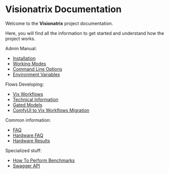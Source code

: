 # Visionatrix Documentation

Welcome to the **Visionatrix** project documentation.

Here, you will find all the information to get started and understand how the project works.

Admin Manual:

  - [Installation](AdminManual/Installation/installation.md)
  - [Working Modes](AdminManual/WorkingModes/working_modes.md)
  - [Command Line Options](AdminManual/command_line_options.md)
  - [Environment Variables](AdminManual/environment_variables.md)

Flows Developing:

  - [Vix Workflows](FlowsDeveloping/vix_workflows.md)
  - [Technical Information](FlowsDeveloping/technical_information.md)
  - [Gated Models](FlowsDeveloping/gated_models.md)
  - [ComfyUI to Vix Workflows Migration](FlowsDeveloping/comfyui_vix_migration.md)

Common information:

- [FAQ](faq.md)
- [Hardware FAQ](hardware_faq.md)
- [Hardware Results](hardware_results.md)

Specialized stuff:

- [How To Perform Benchmarks](how_to_benchmark.md)
- [Swagger API](swagger.html)
